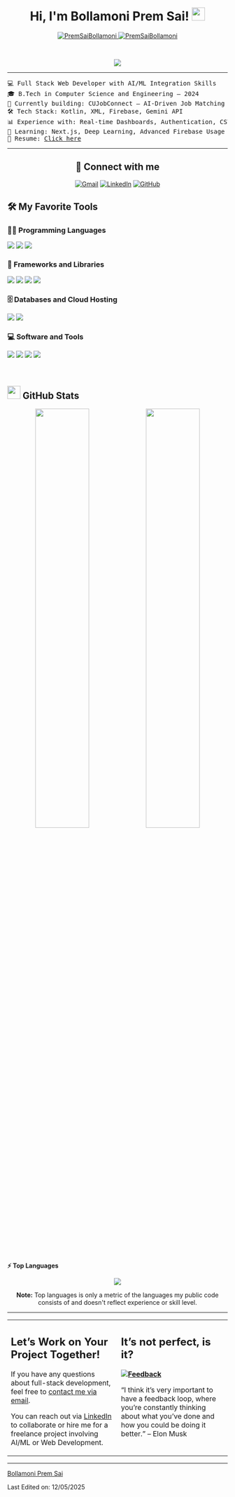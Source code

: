 <h1 align="center">
Hi, I'm Bollamoni Prem Sai!
	<a href="https://github.com/PremSaiBollamoni" target="_self">
		<img src="https://media.giphy.com/media/hvRJCLFzcasrR4ia7z/giphy.gif" width="30">
	</a>
</h1>

<p align="center">
	<a href="https://github.com/PremSaiBollamoni">
		<img src="https://komarev.com/ghpvc/?username=PremSaiBollamoni&label=Profile%20views&color=0e75b6&style=flat" alt="PremSaiBollamoni">
	</a>
	<a href="https://github.com/PremSaiBollamoni">
		<img src="https://img.shields.io/github/followers/PremSaiBollamoni?label=Followers" alt="PremSaiBollamoni">
	</a>
</p>

<br>

<p align="center">
	<a href="https://github.com/PremSaiBollamoni">
		<img src="https://readme-typing-svg.herokuapp.com?lines=Full+Stack+Web+Developer;ML%20%7C%20AI%20Enthusiast;Always%20learning%20new%20things;Kotlin%20%7C%20Firebase%20%7C%20Gemini%20API;CUJobConnect%20Developer&center=true&width=400&height=45">
	</a>
</p>

<hr>

<pre>
💻 Full Stack Web Developer with AI/ML Integration Skills
🎓 B.Tech in Computer Science and Engineering – 2024
🚀 Currently building: CUJobConnect – AI-Driven Job Matching Platform
🛠️ Tech Stack: Kotlin, XML, Firebase, Gemini API
📊 Experience with: Real-time Dashboards, Authentication, CSV Export
🌱 Learning: Next.js, Deep Learning, Advanced Firebase Usage
📄 Resume: <a href="https://drive.google.com/file/d/1OL-pYjC8jb3u3bbqLswQooZkah4ExeZf/view?usp=sharing" target="_blank">Click here</a>
</pre>

<hr>

<h2 align="center">🤝 Connect with me</h2>
<p align="center">
	<a href="mailto:prem.0820.04@gmail.com"><img src="https://img.shields.io/badge/gmail-%23EA4335.svg?style=plastic&logo=gmail&logoColor=white" alt="Gmail"></a>
	<a href="https://www.linkedin.com/in/prem-sai-bollamoni-817a18348/"><img src="https://img.shields.io/badge/linkedin-%230A66C2.svg?style=plastic&logo=linkedin&logoColor=white" alt="LinkedIn"></a>
	<a href="https://github.com/PremSaiBollamoni"><img src="https://img.shields.io/badge/github-%23181717.svg?style=plastic&logo=github&logoColor=white" alt="GitHub"></a>
</p>

<h2>🛠️ My Favorite Tools</h2>

<h3>👨‍💻 Programming Languages</h3>
<p>
	<img src="https://img.shields.io/badge/JavaScript-%23F7DF1E.svg?logo=javascript&logoColor=black">
	<img src="https://img.shields.io/badge/Python-%2314354C.svg?logo=python&logoColor=white">
	<img src="https://img.shields.io/badge/Kotlin-%230095D5.svg?logo=kotlin&logoColor=white">
</p>

<h3>🧰 Frameworks and Libraries</h3>
<p>
	<img src="https://img.shields.io/badge/TensorFlow-%23FF6F00.svg?logo=TensorFlow&logoColor=white">
	<img src="https://img.shields.io/badge/Pandas-%23150458.svg?logo=pandas&logoColor=white">
	<img src="https://img.shields.io/badge/NumPy-%23013243.svg?logo=numpy&logoColor=white">
	<img src="https://img.shields.io/badge/Bootstrap-%23150458.svg?logo=Bootstrap&logoColor=white">
</p>

<h3>🗄️ Databases and Cloud Hosting</h3>
<p>
	<img src="https://img.shields.io/badge/Firebase-%23FF6F00.svg?logo=firebase&logoColor=white">
	<img src="https://img.shields.io/badge/GitHub%20Pages-%23327FC7.svg?logo=github&logoColor=white">
</p>

<h3>💻 Software and Tools</h3>
<p>
	<img src="https://img.shields.io/badge/Colab-00b56a.svg?logo=google-colab&logoColor=white">
	<img src="https://img.shields.io/badge/Jupyter-%23F37626.svg?logo=Jupyter&logoColor=white">
	<img src="https://img.shields.io/badge/Postman-FF6C37?logo=postman&logoColor=white">
	<img src="https://img.shields.io/badge/Visual%20Studio%20Code-0078d7.svg?logo=visual-studio-code&logoColor=white">
</p>

<br>

<h2><img src="https://www.blumbergdigital.com/wp-content/uploads/2020/10/stats-graphic-statistics-business-512.png" width="30"> GitHub Stats</h2>
<p align="center">
	<img width="49.5%" src="https://github-readme-stats.vercel.app/api?username=PremSaiBollamoni&show_icons=true">
	<img width="49.5%" src="https://github-readme-streak-stats.herokuapp.com/?user=PremSaiBollamoni">
</p>

<summary><b>⚡ Top Languages</b></summary>
<p align="center">
	<img src="https://github-readme-stats.vercel.app/api/top-langs/?username=PremSaiBollamoni&langs_count=8&layout=compact">
</p>
<p align="center"><b>Note:</b> Top languages is only a metric of the languages my public code consists of and doesn't reflect experience or skill level.</p>

<hr>

<table>
<tr>
<td width="50%" valign="top">
<h2>Let’s Work on Your Project Together!</h2>
<p>If you have any questions about full-stack development, feel free to <a href="mailto:prem.0820.04@gmail.com">contact me via email</a>.</p>
<p>You can reach out via <a href="https://www.linkedin.com/in/prem-sai-bollamoni-817a18348/">LinkedIn</a> to collaborate or hire me for a freelance project involving AI/ML or Web Development.</p>
</td>
<td width="50%" valign="top">
<h2>It’s not perfect, is it?</h2>
<p><strong><a href="https://github.com/PremSaiBollamoni"><img alt="Feedback" src="https://img.shields.io/badge/Ask%20me-anything-1abc9c.svg"></a></strong></p>
<p>“I think it’s very important to have a feedback loop, where you’re constantly thinking about what you’ve done and how you could be doing it better.” – Elon Musk</p>
</td>
</tr>
</table>

<hr>
<p><a href="https://github.com/PremSaiBollamoni">Bollamoni Prem Sai</a></p>
<p>Last Edited on: 12/05/2025</p>
